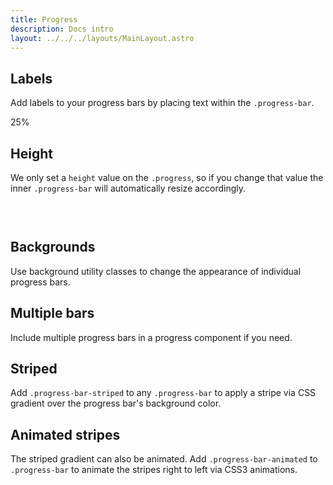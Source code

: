 ```yaml
---
title: Progress
description: Docs intro
layout: ../../../layouts/MainLayout.astro
---
```


<div class="progress">
  <div class="progress-bar" role="progressbar" aria-label="Basic example" aria-valuenow="0" aria-valuemin="0" aria-valuemax="100"></div>
</div>
<div class="progress">
  <div class="progress-bar" role="progressbar" aria-label="Basic example" style="width: 25%" aria-valuenow="25" aria-valuemin="0" aria-valuemax="100"></div>
</div>
<div class="progress">
  <div class="progress-bar" role="progressbar" aria-label="Basic example" style="width: 50%" aria-valuenow="50" aria-valuemin="0" aria-valuemax="100"></div>
</div>
<div class="progress">
  <div class="progress-bar" role="progressbar" aria-label="Basic example" style="width: 75%" aria-valuenow="75" aria-valuemin="0" aria-valuemax="100"></div>
</div>
<div class="progress">
  <div class="progress-bar" role="progressbar" aria-label="Basic example" style="width: 100%" aria-valuenow="100" aria-valuemin="0" aria-valuemax="100"></div>
</div>

<div class="progress">
  <div class="progress-bar w-75" role="progressbar" aria-label="Basic example" aria-valuenow="75" aria-valuemin="0" aria-valuemax="100"></div>
</div>


## Labels

Add labels to your progress bars by placing text within the `.progress-bar`.


<div class="progress">
  <div class="progress-bar" role="progressbar" aria-label="Example with label" style="width: 25%;" aria-valuenow="25" aria-valuemin="0" aria-valuemax="100">25%</div>
</div>


## Height

We only set a `height` value on the `.progress`, so if you change that value the inner `.progress-bar` will automatically resize accordingly.


<div class="progress" style="height: 10px;">
  <div class="progress-bar" role="progressbar" aria-label="Example 10px high" style="width: 25%;" aria-valuenow="25" aria-valuemin="0" aria-valuemax="100"></div>
</div>
<div class="progress" style="height: 20px;">
  <div class="progress-bar" role="progressbar" aria-label="Example 20px high" style="width: 25%;" aria-valuenow="25" aria-valuemin="0" aria-valuemax="100"></div>
</div>


## Backgrounds

Use background utility classes to change the appearance of individual progress bars.


<div class="progress">
  <div class="progress-bar bg-success" role="progressbar" aria-label="Success example" style="width: 25%" aria-valuenow="25" aria-valuemin="0" aria-valuemax="100"></div>
</div>
<div class="progress">
  <div class="progress-bar bg-info" role="progressbar" aria-label="Info example" style="width: 50%" aria-valuenow="50" aria-valuemin="0" aria-valuemax="100"></div>
</div>
<div class="progress">
  <div class="progress-bar bg-warning" role="progressbar" aria-label="Warning example" style="width: 75%" aria-valuenow="75" aria-valuemin="0" aria-valuemax="100"></div>
</div>
<div class="progress">
  <div class="progress-bar bg-danger" role="progressbar" aria-label="Danger example" style="width: 100%" aria-valuenow="100" aria-valuemin="0" aria-valuemax="100"></div>
</div>


## Multiple bars

Include multiple progress bars in a progress component if you need.


<div class="progress">
  <div class="progress-bar" role="progressbar" aria-label="Segment one" style="width: 15%" aria-valuenow="15" aria-valuemin="0" aria-valuemax="100"></div>
  <div class="progress-bar bg-success" role="progressbar" aria-label="Segment two" style="width: 30%" aria-valuenow="30" aria-valuemin="0" aria-valuemax="100"></div>
  <div class="progress-bar bg-info" role="progressbar" aria-label="Segment three" style="width: 20%" aria-valuenow="20" aria-valuemin="0" aria-valuemax="100"></div>
</div>


## Striped

Add `.progress-bar-striped` to any `.progress-bar` to apply a stripe via CSS gradient over the progress bar's background color.


<div class="progress">
  <div class="progress-bar progress-bar-striped" role="progressbar" aria-label="Default striped example" style="width: 10%" aria-valuenow="10" aria-valuemin="0" aria-valuemax="100"></div>
</div>
<div class="progress">
  <div class="progress-bar progress-bar-striped bg-success" role="progressbar" aria-label="Success striped example" style="width: 25%" aria-valuenow="25" aria-valuemin="0" aria-valuemax="100"></div>
</div>
<div class="progress">
  <div class="progress-bar progress-bar-striped bg-info" role="progressbar" aria-label="Info striped example" style="width: 50%" aria-valuenow="50" aria-valuemin="0" aria-valuemax="100"></div>
</div>
<div class="progress">
  <div class="progress-bar progress-bar-striped bg-warning" role="progressbar" aria-label="Warning striped example" style="width: 75%" aria-valuenow="75" aria-valuemin="0" aria-valuemax="100"></div>
</div>
<div class="progress">
  <div class="progress-bar progress-bar-striped bg-danger" role="progressbar" aria-label="Danger striped example" style="width: 100%" aria-valuenow="100" aria-valuemin="0" aria-valuemax="100"></div>
</div>


## Animated stripes

The striped gradient can also be animated. Add `.progress-bar-animated` to `.progress-bar` to animate the stripes right to left via CSS3 animations.


<div class="progress">
  <div class="progress-bar progress-bar-striped progress-bar-animated" role="progressbar" aria-label="Animated striped example" aria-valuenow="75" aria-valuemin="0" aria-valuemax="100" style="width: 75%"></div>
</div>